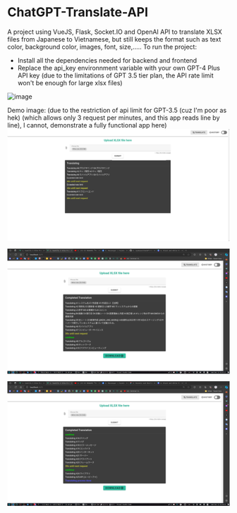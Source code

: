 # ChatGPT-Translate-API

A project using VueJS, Flask, Socket.IO and OpenAI API to translate XLSX files from Japanese to Vietnamese, but still keeps the format such as text color, background color, images, font, size,.....
To run the project:

- Install all the dependencies needed for backend and frontend
- Replace the api_key environnment variable with your own GPT-4 Plus API key
  (due to the limitations of GPT 3.5 tier plan, the API rate limit won't be enough for large xlsx files)

![image](https://github.com/ayakase/ChatGPT-Translate-API/assets/81686263/8cb0dbfa-376a-4734-80e4-10d64a5f7c90)

Demo image:
(due to the restriction of api limit for GPT-3.5 (cuz I'm poor as hek) (which allows only 3 request per minutes, and this app reads line by line), I cannot, demonstrate a fully functional app here)
![Alt text](image.png)

![Alt text](image-2.png)

![Alt text](image-1.png)
